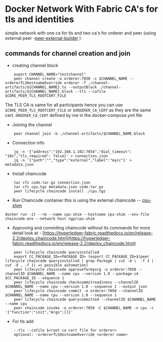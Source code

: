 Docker Network With Fabric CA's for tls and identities
======================================================

simple network with one ca for tls and two ca's for orderer and peer (using external peer -[peer-external-builder](https://github.com/sachin-ngpws/peer-external-builder.git) )

commands for channel creation and join
--------------------------------------
* creating channel block
```
    export CHANNEL_NAME="testchannel"
    peer channel create -o orderer:7050 -c $CHANNEL_NAME --ordererTLSHostnameOverride orderer -f ./channel-artifacts/${CHANNEL_NAME}.tx --outputBlock ./channel-artifacts/${CHANNEL_NAME}.block --tls --cafile $CORE_PEER_TLS_ROOTCERT_FILE
```
The TLS CA is same for all participants hence you can use `$CORE_PEER_TLS_ROOTCERT_FILE` or `$ORDERER_CA_CERT` as they are the same cert. `ORDERER_CA_CERT` defined by me in the docker-compose.yml file


* Joining the channel
```
    peer channel join -b ./channel-artifacts/$CHANNEL_NAME.block
```

* Connection info
```
    jq -n '{"address":"192.168.1.102:7054","dial_timeout": "10s","tls_required": false}' > connection.json
    jq -n '{"path":"","type":"external","label":"mycc"}' > metadata.json
```

* Install chaincode
```
    tar cfz code.tar.gz connection.json
    tar cfz cpu.tgz metadata.json code.tar.gz
    peer lifecycle chaincode install ./cpu.tgz
```
* Run Chaincode container
    this is using the external chaincode -- [cpu-shim](https://github.com/sachin-ngpws/cpu-shim.git)
```
docker run -it --rm --name cpu-shim --hostname cpu-shim --env-file chaincode.env --network host ngp/cpu-shim
```

* Approving and commiting chaincode
without tls commands for more detail look at - [https://hyperledger-fabric.readthedocs.io/en/release-2.2/deploy_chaincode.html](https://hyperledger-fabric.readthedocs.io/en/release-2.2/deploy_chaincode.html)
```
    peer lifecycle chaincode queryinstalled
    export CC_PACKAGE_ID=<PACKAGE ID> (export CC_PACKAGE_ID=$(peer lifecycle chaincode queryinstalled | grep Package | cut -d \  -f 3 | cut -d , -f 1) => possible automation)
    peer lifecycle chaincode approveformyorg -o orderer:7050 --channelID $CHANNEL_NAME --name cpu --version 1.0 --package-id $CC_PACKAGE_ID --sequence 1
    peer lifecycle chaincode checkcommitreadiness --channelID $CHANNEL_NAME --name cpu --version 1.0 --sequence 1 --output json
    peer lifecycle chaincode commit -o orderer:7050 --channelID $CHANNEL_NAME --name cpu --version 1.0 --sequence 1
    peer lifecycle chaincode querycommitted --channelID $CHANNEL_NAME --name cpu
    peer chaincode invoke -o orderer:7050 -C $CHANNEL_NAME -n cpu -c '{"function":"init","Args":[]}'
```

* For tls add
```
    --tls --cafile $<root ca cert file for orderer>
    optional: -ordererTLSHostnameOverride <orderer name>
```